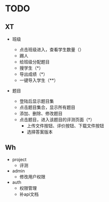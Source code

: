 # TODO

## XT
- 班级
    - 点击班级进入，查看学生数量（）
    - 踢人
    - 给班级分配题目
    - 搜学生（*）
    - 导出成绩（*）
    - 一键导入学生（**）

- 题目
    - 登陆后显示题目集
    - 点击题目集合，显示所有题目
    - 添加、删除、修改题目
    - 点击题目，进入该题目的评测页面（*）
        - 上传文件按钮、评价按钮、下载文件按钮
        - 选择答案版本
    
## Wh
- project
    - 评测
- admin
    - 修改用户权限
- auth
    - 权限管理
    - 补api文档

